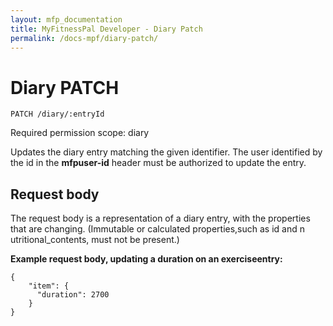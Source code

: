 ```yaml
---
layout: mfp_documentation
title: MyFitnessPal Developer - Diary Patch
permalink: /docs-mpf/diary-patch/
---
```


# Diary PATCH

    PATCH ​/diary/​:entryId

Required permission scope: ​diary

Updates the diary entry matching the given identifier. The user identified by the id in the **mfp­user-id​** header must be authorized to update the entry.


## Request body

The request body is a representation of a diary entry, with the properties that are changing. (Immutable or calculated properties,such as i​d​ and n​utritional_contents,​ must not be present.)

**Example request body, updating a duration on an ​exercise​ entry:**

    {
        "item": {
          "duration": 2700
        } 
    }
